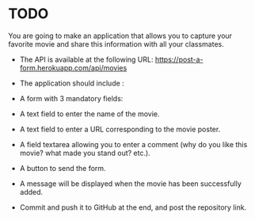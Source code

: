# TODO

You are going to make an application that allows you to capture your favorite movie and share this information with all your classmates.

- The API is available at the following URL: https://post-a-form.herokuapp.com/api/movies

- The application should include :

- A form with 3 mandatory fields:

- A text field to enter the name of the movie.

- A text field to enter a URL corresponding to the movie poster.

- A field textarea allowing you to enter a comment (why do you like this movie? what made you stand out? etc.).

- A button to send the form.

- A message will be displayed when the movie has been successfully added.

- Commit and push it to GitHub at the end, and post the repository link.
